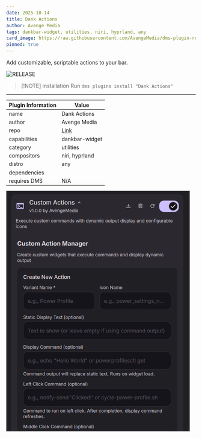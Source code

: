 ```yaml
---
date: 2025-10-14
title: Dank Actions
author: Avenge Media
tags: dankbar-widget, utilities, niri, hyprland, any
card_image: https://raw.githubusercontent.com/AvengeMedia/dms-plugin-registry/master/assets/dank-actions.png
pinned: true
---
```


Add customizable, scriptable actions to your bar.


![RELEASE](https://img.shields.io/badge/dynamic/json?url=https%3A%2F%2Fraw.githubusercontent.com%2FAvengeMedia%2Fdms-plugins%2Fmaster%2FDankActions%2Fplugin.json&query=version&style=for-the-badge&label=RELEASE&labelColor=101418&color=9ccbfb)

> [!NOTE] installation
> Run `dms plugins install "Dank Actions"`

---

| Plugin Information                 | Value                                         |
| ---------------------------------- | --------------------------------------------- |
| name                               | Dank Actions                          |
| author                             | Avenge Media      |
| repo                               | [Link](https://github.com/AvengeMedia/dms-plugins)             |
| capabilities                       | dankbar-widget   |
| category                           | utilities     |
| compositors                        | niri, hyprland    |
| distro                             | any         |
| dependencies                       |    |
| requires DMS                       | N/A           |


![Dank Actions Screenshot](https://raw.githubusercontent.com/AvengeMedia/dms-plugin-registry/master/assets/dank-actions.png)

<!-- README not found for https://github.com/AvengeMedia/dms-plugins -->

